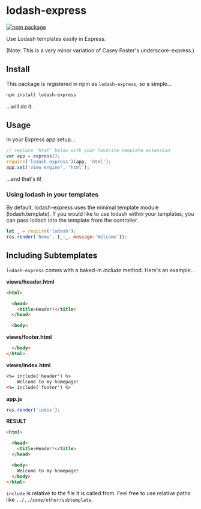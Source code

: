 # lodash-express

[![npm package](https://nodei.co/npm/lodash-express.png?downloads=true&downloadRank=true&stars=true)](https://nodei.co/npm/lodash-express/)

Use Lodash templates easily in Express.

(Note: This is a very minor variation of Casey Foster's underscore-express.)

## Install

This package is registered in npm as `lodash-express`, so a simple...

```bash
npm install lodash-express
```

...will do it.

## Usage

In your Express app setup...

```js
// replace 'html' below with your favorite template extension
var app = express();
require('lodash-express')(app, 'html'); 
app.set('view engine', 'html');
```

...and that's it!

### Using lodash in your templates
By default, lodash-express uses the minimal template module (lodash.template). If you would like to use lodash within your templates, you can pass lodash into the template from the controller.

```js
let _ = require('lodash');
res.render('home', {_:_, message:'Welcome'});
```

## Including Subtemplates

`lodash-express` comes with a baked-in _include_ method. Here's an example...

**views/header.html**
```html
<html>

  <head>
    <title>Header!</title>
  </head>

  <body>
```

**views/footer.html**
```html
  </body>
</html>
```

**views/index.html**
```html
<%= include('header') %>
    Welcome to my homepage!
<%= include('footer') %>
```

**app.js**
```js
res.render('index');
```

**RESULT**
```html
<html>

  <head>
    <title>Header!</title>
  </head>

  <body>
    Welcome to my homepage!
  </body>
</html>
```

`include` is relative to the file it is called from. Feel free to use relative paths like `../../some/other/subtemplate`.

